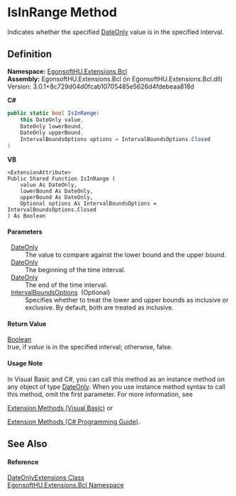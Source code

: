 # IsInRange Method


Indicates whether the specified <a href="https://learn.microsoft.com/dotnet/api/system.dateonly" target="_blank" rel="noopener noreferrer">DateOnly</a> value is in the specified interval.



## Definition
**Namespace:** <a href="N_EgonsoftHU_Extensions_Bcl.md">EgonsoftHU.Extensions.Bcl</a>  
**Assembly:** EgonsoftHU.Extensions.Bcl (in EgonsoftHU.Extensions.Bcl.dll) Version: 3.0.1+8c729d04d0fcab10705485e5626d4fdebeaa818d

**C#**
``` C#
public static bool IsInRange(
	this DateOnly value,
	DateOnly lowerBound,
	DateOnly upperBound,
	IntervalBoundsOptions options = IntervalBoundsOptions.Closed
)
```
**VB**
``` VB
<ExtensionAttribute>
Public Shared Function IsInRange ( 
	value As DateOnly,
	lowerBound As DateOnly,
	upperBound As DateOnly,
	Optional options As IntervalBoundsOptions = IntervalBoundsOptions.Closed
) As Boolean
```



#### Parameters
<dl><dt>  <a href="https://learn.microsoft.com/dotnet/api/system.dateonly" target="_blank" rel="noopener noreferrer">DateOnly</a></dt><dd>The value to compare against the lower bound and the upper bound.</dd><dt>  <a href="https://learn.microsoft.com/dotnet/api/system.dateonly" target="_blank" rel="noopener noreferrer">DateOnly</a></dt><dd>The beginning of the time interval.</dd><dt>  <a href="https://learn.microsoft.com/dotnet/api/system.dateonly" target="_blank" rel="noopener noreferrer">DateOnly</a></dt><dd>The end of the time interval.</dd><dt>  <a href="T_EgonsoftHU_Extensions_Bcl_Enumerations_IntervalBoundsOptions.md">IntervalBoundsOptions</a>  (Optional)</dt><dd>Specifies whether to treat the lower and upper bounds as inclusive or exclusive. By default, both are treated as inclusive.</dd></dl>

#### Return Value
<a href="https://learn.microsoft.com/dotnet/api/system.boolean" target="_blank" rel="noopener noreferrer">Boolean</a>  
true, if *value* is in the specified interval; otherwise, false.

#### Usage Note
In Visual Basic and C#, you can call this method as an instance method on any object of type <a href="https://learn.microsoft.com/dotnet/api/system.dateonly" target="_blank" rel="noopener noreferrer">DateOnly</a>. When you use instance method syntax to call this method, omit the first parameter. For more information, see <a href="https://docs.microsoft.com/dotnet/visual-basic/programming-guide/language-features/procedures/extension-methods" target="_blank" rel="noopener noreferrer">

Extension Methods (Visual Basic)</a> or <a href="https://docs.microsoft.com/dotnet/csharp/programming-guide/classes-and-structs/extension-methods" target="_blank" rel="noopener noreferrer">

Extension Methods (C# Programming Guide)</a>.

## See Also


#### Reference
<a href="T_EgonsoftHU_Extensions_Bcl_DateOnlyExtensions.md">DateOnlyExtensions Class</a>  
<a href="N_EgonsoftHU_Extensions_Bcl.md">EgonsoftHU.Extensions.Bcl Namespace</a>  
